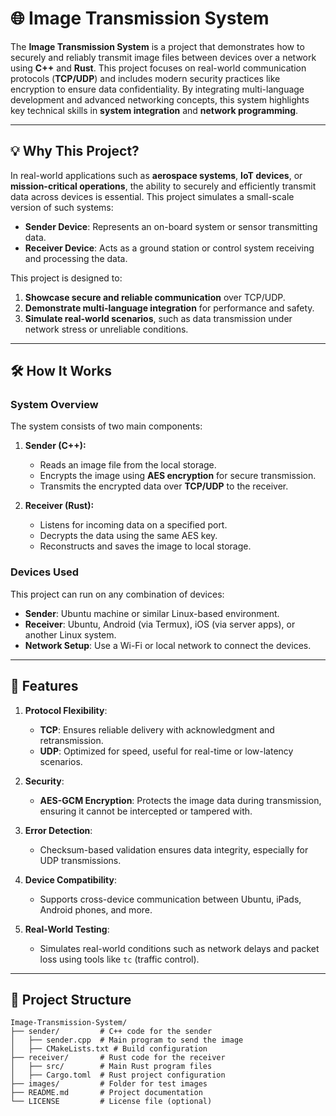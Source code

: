 # 🌐 Image Transmission System

The **Image Transmission System** is a project that demonstrates how to securely and reliably transmit image files between devices over a network using **C++** and **Rust**. This project focuses on real-world communication protocols (**TCP/UDP**) and includes modern security practices like encryption to ensure data confidentiality. By integrating multi-language development and advanced networking concepts, this system highlights key technical skills in **system integration** and **network programming**.

---

## 💡 Why This Project?

In real-world applications such as **aerospace systems**, **IoT devices**, or **mission-critical operations**, the ability to securely and efficiently transmit data across devices is essential. This project simulates a small-scale version of such systems:
- **Sender Device**: Represents an on-board system or sensor transmitting data.
- **Receiver Device**: Acts as a ground station or control system receiving and processing the data.

This project is designed to:
1. **Showcase secure and reliable communication** over TCP/UDP.
2. **Demonstrate multi-language integration** for performance and safety.
3. **Simulate real-world scenarios**, such as data transmission under network stress or unreliable conditions.

---

## 🛠️ How It Works

### System Overview
The system consists of two main components:
1. **Sender (C++):**  
   - Reads an image file from the local storage.
   - Encrypts the image using **AES encryption** for secure transmission.
   - Transmits the encrypted data over **TCP/UDP** to the receiver.

2. **Receiver (Rust):**  
   - Listens for incoming data on a specified port.
   - Decrypts the data using the same AES key.
   - Reconstructs and saves the image to local storage.

### Devices Used
This project can run on any combination of devices:
- **Sender**: Ubuntu machine or similar Linux-based environment.
- **Receiver**: Ubuntu, Android (via Termux), iOS (via server apps), or another Linux system.
- **Network Setup**: Use a Wi-Fi or local network to connect the devices.

---

## 🚀 Features

1. **Protocol Flexibility**:
   - **TCP**: Ensures reliable delivery with acknowledgment and retransmission.
   - **UDP**: Optimized for speed, useful for real-time or low-latency scenarios.

2. **Security**:
   - **AES-GCM Encryption**: Protects the image data during transmission, ensuring it cannot be intercepted or tampered with.

3. **Error Detection**:
   - Checksum-based validation ensures data integrity, especially for UDP transmissions.

4. **Device Compatibility**:
   - Supports cross-device communication between Ubuntu, iPads, Android phones, and more.

5. **Real-World Testing**:
   - Simulates real-world conditions such as network delays and packet loss using tools like `tc` (traffic control).

---

## 📂 Project Structure

```plaintext
Image-Transmission-System/
├── sender/         # C++ code for the sender
│   ├── sender.cpp  # Main program to send the image
│   ├── CMakeLists.txt # Build configuration
├── receiver/       # Rust code for the receiver
│   ├── src/        # Main Rust program files
│   ├── Cargo.toml  # Rust project configuration
├── images/         # Folder for test images
├── README.md       # Project documentation
└── LICENSE         # License file (optional)

